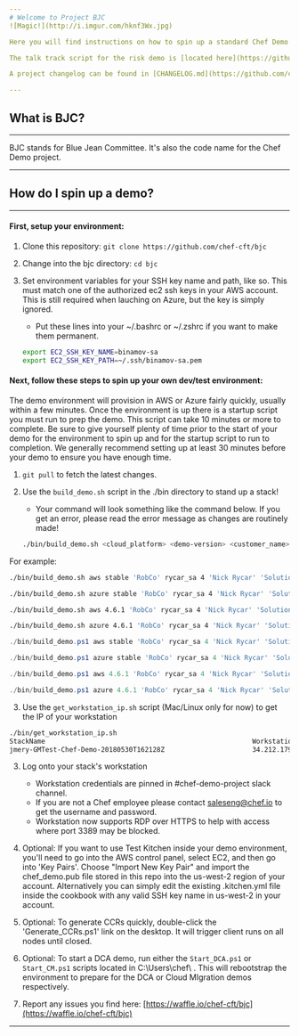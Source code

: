 ```yaml
---
# Welcome to Project BJC
![Magic!](http://i.imgur.com/hknf3Wx.jpg)

Here you will find instructions on how to spin up a standard Chef Demo environment in AWS or Azure, as well as instructions on how you can contribute to demo development.  This document assumes you have basic familiarity with AWS, Azure, Cloudformation, ARM templates, and SSH keys.  This project is maintained by the Solutions Architects team at Chef.  Issues, pull requests and general feedback are all welcome.  You may email us at saleseng [at] chef.io if you want to get in touch.

The talk track script for the risk demo is [located here](https://github.com/chef-cft/bjc/blob/master/AUTOMATE_RISK_DEMO_SCRIPT.md)

A project changelog can be found in [CHANGELOG.md](https://github.com/chef-cft/bjc/blob/master/CHANGELOG.md).

---
```

## What is BJC?
---
BJC stands for Blue Jean Committee. It's also the code name for the Chef Demo project.

---
## How do I spin up a demo?
---
#### First, setup your environment:
1. Clone this repository: `git clone https://github.com/chef-cft/bjc`
2. Change into the bjc directory: `cd bjc`
3. Set environment variables for your SSH key name and path, like so.  This must match one of the authorized ec2 ssh keys in your AWS account.  This is still required when lauching on Azure, but the key is simply ignored.
    * Put these lines into your ~/.bashrc or ~/.zshrc if you want to make them permanent.

   ```bash
   export EC2_SSH_KEY_NAME=binamov-sa
   export EC2_SSH_KEY_PATH=~/.ssh/binamov-sa.pem
   ```

#### Next, follow these steps to spin up your own dev/test environment:
The demo environment will provision in AWS or Azure fairly quickly, usually within a few minutes.  Once the environment is up there is a startup script you must run to prep the demo.  This script can take 10 minutes or more to complete.  Be sure to give yourself plenty of time prior to the start of your demo for the environment to spin up and for the startup script to run to completion.  We generally recommend setting up at least 30 minutes before your demo to ensure you have enough time.

1.  `git pull` to fetch the latest changes.
2.  Use the `build_demo.sh` script in the ./bin directory to stand up a stack!
    * Your command will look something like the command below.  If you get an error, please read the error message as changes are routinely made!

    ```bash
    ./bin/build_demo.sh <cloud_platform> <demo-version> <customer_name> <EC2 key pair name> <TTL> <your_name> <departmenet_name> <region>
    ```
  For example:

  ```bash
  ./bin/build_demo.sh aws stable 'RobCo' rycar_sa 4 'Nick Rycar' 'Solutions Architects' 'NA-Central'
  
  ./bin/build_demo.sh azure stable 'RobCo' rycar_sa 4 'Nick Rycar' 'Solutions Architects' 'NA-Central'

  ./bin/build_demo.sh aws 4.6.1 'RobCo' rycar_sa 4 'Nick Rycar' 'Solutions Architects' 'NA-Central'
  
  ./bin/build_demo.sh azure 4.6.1 'RobCo' rycar_sa 4 'Nick Rycar' 'Solutions Architects' 'NA-Central'
  ```
  
  ```powershell
  ./bin/build_demo.ps1 aws stable 'RobCo' rycar_sa 4 'Nick Rycar' 'Solutions Architects' 'NA-Central'
  
  ./bin/build_demo.ps1 azure stable 'RobCo' rycar_sa 4 'Nick Rycar' 'Solutions Architects' 'NA-Central'

  ./bin/build_demo.ps1 aws 4.6.1 'RobCo' rycar_sa 4 'Nick Rycar' 'Solutions Architects' 'NA-Central'
  
  ./bin/build_demo.ps1 azure 4.6.1 'RobCo' rycar_sa 4 'Nick Rycar' 'Solutions Architects' 'NA-Central'
  ```
3.  Use the `get_workstation_ip.sh` script (Mac/Linux only for now) to get the IP of your workstation

  ```bash
  ./bin/get_workstation_ip.sh
  StackName                                                    WorkstationIP
  jmery-GMTest-Chef-Demo-20180530T162128Z                      34.212.179.198
  ```


3.  Log onto your stack's workstation
    * Workstation credentials are pinned in #chef-demo-project slack channel.  
    * If you are not a Chef employee please contact saleseng@chef.io to get the username and password.
    * Workstation now supports RDP over HTTPS to help with access where port 3389 may be blocked.

4.  Optional:  If you want to use Test Kitchen inside your demo environment, you'll need to go into the AWS control panel, select EC2, and then go into 'Key Pairs'.  Choose "Import New Key Pair" and import the chef_demo.pub file stored in this repo into the us-west-2 region of your account.  Alternatively you can simply edit the existing .kitchen.yml file inside the cookbook with any valid SSH key name in us-west-2 in your account.

5. Optional: To generate CCRs quickly, double-click the 'Generate_CCRs.ps1' link on the desktop. It will trigger client runs on all nodes until closed.

6. Optional: To start a DCA demo, run either the `Start_DCA.ps1` or `Start_CM.ps1` scripts located in C:\Users\chef\ . This will rebootstrap the environment to prepare for the DCA or Cloud MIgration demos respectively.

7.  Report any issues you find here:  [https://waffle.io/chef-cft/bjc](https://waffle.io/chef-cft/bjc)
---
